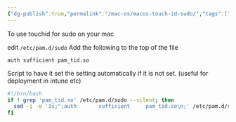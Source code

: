 ```yaml
---
{"dg-publish":true,"permalink":"/mac-os/macos-touch-id-sudo/","tags":["public","macos","sudo"],"noteIcon":"1"}
---
```


To use touchid for sudo on your mac

edit `/etc/pam.d/sudo`
Add the following to the top of the file
```
auth sufficient pam_tid.so
```
Script to have it set the setting automatically if it is not set. (useful for deployment in intune etc)
```bash
#!/bin/bash
if ! grep 'pam_tid.so' /etc/pam.d/sudo --silent; then
  sed -i -e '1s;^;auth       sufficient     pam_tid.so\n;' /etc/pam.d/sudo
fi
```